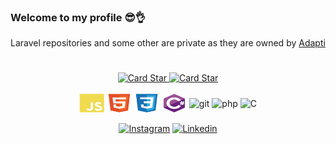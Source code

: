 <h3>Welcome to my profile 😎👌</h3>
<p>Laravel repositories and some other are private as they are owned by <a href="https://github.com/adaptiOficial">Adapti</a>

#
<div align="center">
  <a href="https://github.com/spectrewall">
    <img src="https://github-readme-stats.vercel.app/api?username=spectrewall&show_icons=true&theme=dracula&include_all_commits=true&count_private=true" alt="Card Star" height="180em"/>
    <img src="https://github-readme-stats.vercel.app/api/top-langs/?username=spectrewall&hide=html&layout=compact&theme=dracula" alt="Card Star" height="180em"/>
  </a>
</div>

<br>

<div align="center">
  <img align="center" alt="Js" height="30" width="40" src="https://raw.githubusercontent.com/devicons/devicon/master/icons/javascript/javascript-plain.svg">
  <img align="center" alt="HTML" height="30" width="40" src="https://raw.githubusercontent.com/devicons/devicon/master/icons/html5/html5-original.svg">
  <img align="center" alt="CSS" height="30" width="40" src="https://raw.githubusercontent.com/devicons/devicon/master/icons/css3/css3-original.svg">
  <img align="center" alt="Csharp" height="30" width="40" src="https://raw.githubusercontent.com/devicons/devicon/master/icons/csharp/csharp-original.svg">
  <img align="center" alt="git" height="30" width="40" src="https://raw.githubusercontent.com/jmnote/z-icons/master/svg/git.svg">
  <img align="center" alt="php" height="30" width="40" src="https://raw.githubusercontent.com/jmnote/z-icons/master/svg/php.svg">
  <img align="center" alt="C" height="30" width="40" src="https://raw.githubusercontent.com/jmnote/z-icons/master/svg/c.svg">
</div>

<br>

<div align="center">
  <a href="https://www.instagram.com/wallace.spec" target="_blank">
  <img src="https://img.shields.io/badge/-Instagram-DF0174?style=flat-square&labelColor=DF0174&logo=instagram&logoColor=white" alt="Instagram"/></a>

  <a href="https://www.linkedin.com/in/spectrewall/" target="_blank">
  <img src="https://img.shields.io/badge/-Linkedin-0e76a8?style=flat-square&labelColor=0e76a8&logo=linkedin&logoColor=white" alt="Linkedin"/></a>
</center>
